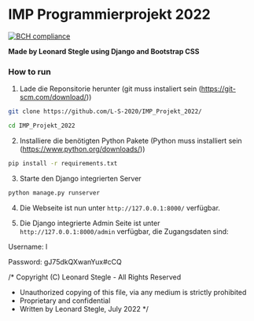 # IMP Programmierprojekt 2022
[![BCH compliance](https://bettercodehub.com/edge/badge/L-S-2020/IMP_Projekt_2022?branch=master&token=0b4625151cb13ce475dfb5164c70c74cc9067cb0)](https://bettercodehub.com/)

**Made by Leonard Stegle using Django and Bootstrap CSS**

### How to run
1. Lade die Reponsitorie herunter (git muss instaliert sein (https://git-scm.com/download/))
```bash
git clone https://github.com/L-S-2020/IMP_Projekt_2022/
```
```bash
cd IMP_Projekt_2022
```
2. Installiere die benötigten Python Pakete (Python muss installiert sein (https://www.python.org/downloads/))
```bash
pip install -r requirements.txt
```
3. Starte den Django integrierten Server
```bash
python manage.py runserver
```
4. Die Webseite ist nun unter `http://127.0.0.1:8000/` verfügbar.

5. Die Django integrierte Admin Seite ist unter `http://127.0.0.1:8000/admin` verfügbar, die Zugangsdaten sind:

Username: l

Password: gJ75dkQXwanYux#cCQ




/* Copyright (C) Leonard Stegle - All Rights Reserved
 * Unauthorized copying of this file, via any medium is strictly prohibited
 * Proprietary and confidential
 * Written by Leonard Stegle, July 2022
 */
